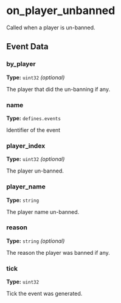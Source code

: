 # on_player_unbanned

Called when a player is un-banned.

## Event Data

### by_player

**Type:** `uint32` *(optional)*

The player that did the un-banning if any.

### name

**Type:** `defines.events`

Identifier of the event

### player_index

**Type:** `uint32` *(optional)*

The player un-banned.

### player_name

**Type:** `string`

The player name un-banned.

### reason

**Type:** `string` *(optional)*

The reason the player was banned if any.

### tick

**Type:** `uint32`

Tick the event was generated.


